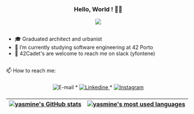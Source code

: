 <span align="center">

### Hello, World ! 👋😊 

</span>

<div align="center">
<img src="https://github.com/yasminefontenele/yasminefontenele/assets/124527907/6f2591f6-522a-42be-a96c-0663de5b5dfd"5px" />
</div>

##
- 🎓  Graduated architect and urbanist
- 🌱  I’m currently studying software engineering at 42 Porto
- 💬  42Cadet's are welcome to reach me on slack (yfontene)

##

📫  How to reach me:
###
<p align="center">
		<img alt="E-mail" src="https://img.shields.io/badge/Microsoft_Outlook-0078D4?style=flat&logo=Gmail&logoColor=white&link=mailto:yasminefontenenele@hotmail.com" />
	</a>
	<span> * </span>
	<a href="https://www.linkedin.com/in/yasminefontenele/">
		<img alt="Linkedine" src="https://img.shields.io/badge/-Linkedin_Profile-0072b1?style=flat&logo=Linkedin&logoColor=white&link=https://www.linkedin.com/in/yasminefontenenele/" />
	</a>
	<span> * </span>
	<a href="https://www.instagram.com/yasminefontenele/">
		<img alt="Instagram" src="https://img.shields.io/badge/Instagram-E4405F?style=flat&logoColor=white&link=https://www.instagram.com/yasminefontenele/" />
	</a>
</p>

###

| [![yasmine's GitHub stats](https://github-readme-stats.vercel.app/api?username=yasminefontenele&count_private=true&include_all_commits=true&show_icons=true&hide=issues&hide_border=true&theme=dracula)](https://github.com/yasminefontenele?tab=repositories) | [![yasmine's most used languages](https://github-readme-stats.vercel.app/api/top-langs/?username=yasminefontenele&layout=compact&hide_border=true&theme=dracula)](https://github.com/yasminefontenele?tab=repositories) |
|:-:|:-:|

